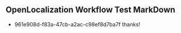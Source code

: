 ## OpenLocalization Workflow Test MarkDown
* 961e908d-f83a-47cb-a2ac-c98ef8d7ba7f thanks!

<!--HONumber=Aug16_HO3-->


